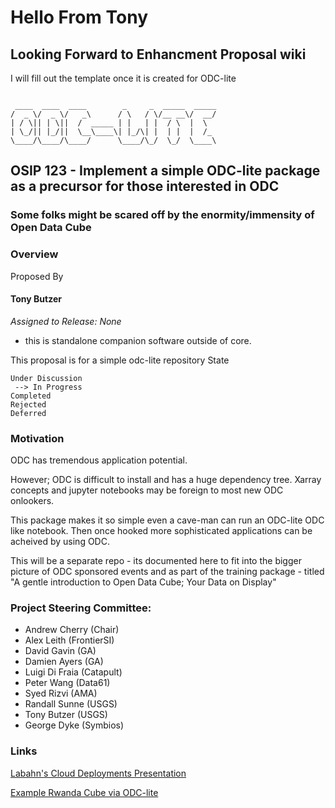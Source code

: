 # Hello From Tony

## Looking Forward to Enhancment Proposal wiki

I will fill out the template once it is created for ODC-lite

```

 ____  ____  ____        _     _  _____  _____
/  _ \/  _ \/   _\      / \   / \/__ __\/  __/
| / \|| | \||  /  _____ | |   | |  / \  |  \  
| \_/|| |_/||  \__\____\| |_/\| |  | |  |  /_ 
\____/\____/\____/      \____/\_/  \_/  \____\
```


## OSIP 123 - Implement a simple ODC-lite package as a precursor for those interested in ODC

### Some folks might be scared off by the enormity/immensity of Open Data Cube

### Overview
Proposed By

#### Tony Butzer




*Assigned to Release: None* 
- this is standalone companion software outside of core.

This proposal is for a simple odc-lite repository
State

    Under Discussion
     --> In Progress
    Completed
    Rejected
    Deferred

### Motivation

ODC has tremendous application potential.

However; ODC is difficult to install and has a huge dependency tree. Xarray concepts and jupyter notebooks may be foreign to most new ODC onlookers.

This package makes it so simple even a cave-man can run an ODC-lite ODC like notebook. Then once hooked more sophisticated applications can be acheived by using ODC.

This will be a separate repo - its documented here to fit into the bigger picture of ODC sponsored events and as part of the training package - titled "A gentle introduction to Open Data Cube; Your Data on Display"



### Project Steering Committee:

- Andrew Cherry (Chair)
- Alex Leith (FrontierSI)
- David Gavin (GA)
- Damien Ayers (GA)
- Luigi Di Fraia (Catapult)
- Peter Wang (Data61)
- Syed Rizvi (AMA)
- Randall Sunne (USGS)
- Tony Butzer (USGS)
- George Dyke (Symbios)

   

### Links
[Labahn's Cloud Deployments Presentation](https://docs.google.com/presentation/d/1MGpPrvwRUG8KGa9Brmlqi0-fLID8ITV8PXiTa9mVaw0/edit?ts=5c584ed7#slide=id.p)

[Example Rwanda Cube via ODC-lite](https://drive.google.com/open?id=1ud-L5NrdMNly-w9EV444cPpCMFSiDjUl)


